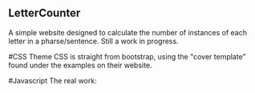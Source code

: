 ## LetterCounter
A simple website designed to calculate the number of instances of each letter in a pharse/sentence.  Still a work in progress.

#CSS Theme
CSS is straight from bootstrap, using the "cover template" found under the examples on their website.

#Javascript
The real work:
